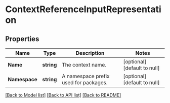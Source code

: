 # ContextReferenceInputRepresentation

## Properties
Name | Type | Description | Notes
------------ | ------------- | ------------- | -------------
**Name** | **string** | The context name. | [optional] [default to null]
**Namespace** | **string** | A namespace prefix used for packages. | [optional] [default to null]

[[Back to Model list]](../README.md#documentation-for-models) [[Back to API list]](../README.md#documentation-for-api-endpoints) [[Back to README]](../README.md)


